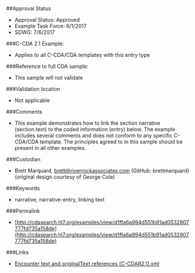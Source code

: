 ##Approval Status 

* Approval Status: Approved
* Example Task Force: 6/1/2017
* SDWG: 7/6/2017

###C-CDA 2.1 Example:
* Applies to all C-CDA/CDA templates with this entry type

###Reference to full CDA sample:
* This sample will not validate

###Validation location
* Not applicable

###Comments
* This example demonstrates how to link the section narrative (section.text) to the coded information (entry) below. The example includes several comments and does not conform to any specific C-CDA/CDA template. The principles agreed to in this sample should be present in all other examples.

###Custodian
* Brett Marquard, brett@riverrockassociates.com (GitHub: brettmarquard) (original design courtesy of George Cole)

###Keywords

* narrative, narrative-entry, linking text



###Permalink

* [http://cdasearch.hl7.org/examples/view/d1ffa6a994d551b91ad0532807777fd735a158de](http://cdasearch.hl7.org/examples/view/d1ffa6a994d551b91ad0532807777fd735a158de)

###Links

* [Encounter text and originalText references (C-CDAR2.1).xml](https://github.com/HL7/C-CDA-Examples/tree/master/General/Narrative%20Reference%20-%20Encounter/Encounter%20text%20and%20originalText%20references%20%28C-CDAR2.1%29.xml)
